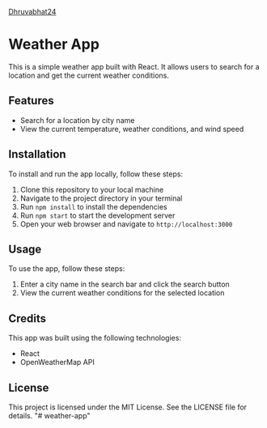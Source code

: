 <a href="https://github.com/dhruvabhat24">Dhruvabhat24 </a>
# Weather App

This is a simple weather app built with React. It allows users to search for a location and get the current weather conditions.

## Features

- Search for a location by city name
- View the current temperature, weather conditions, and wind speed

## Installation

To install and run the app locally, follow these steps:

1. Clone this repository to your local machine
2. Navigate to the project directory in your terminal
3. Run `npm install` to install the dependencies
4. Run `npm start` to start the development server
5. Open your web browser and navigate to `http://localhost:3000`

## Usage

To use the app, follow these steps:

1. Enter a city name in the search bar and click the search button
2. View the current weather conditions for the selected location

## Credits

This app was built using the following technologies:

- React
- OpenWeatherMap API

## License

This project is licensed under the MIT License. See the LICENSE file for details.
"# weather-app" 

